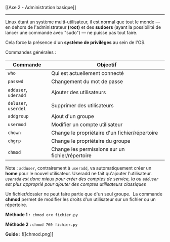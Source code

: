 [[Axe 2 - Administration basique]]
****

Linux étant un système multi-utilisateur, il est normal que tout le monde — en dehors de l'administrateur **(root)** et des **sudoers** (ayant la possibilité de lancer une commande avec "sudo") — ne puisse pas tout faire.

Cela force la présence d'un **système de privilèges** au sein de l'OS. 

Commandes générales :

| Commande             | Objectif                                         |
| -------------------- | ------------------------------------------------ |
| `who`                | Qui est actuellement connecté                    |
| `passwd`             | Changement du mot de passe                       |
| `adduser`, `uderadd` | Ajouter des utilisateurs                         |
| `deluser`, `userdel` | Supprimer des utilisateurs                       |
| `addgroup`           | Ajout d'un groupe                                |
| `usermod`            | Modifier un compte utilisateur                   |
| `chown`              | Change le propriétaire d'un fichier/répertoire   |
| `chgrp`              | Change le propriétaire du groupe                 |
| `chmod`              | Change les permissions sur un fichier/répertoire |

Note : `adduser`, contrairement à `useradd`, va automatiquement créer un **home** pour le nouvel utilisateur. Useradd ne fait qu'ajouter l'utilisateur.
	*`useradd` est donc mieux pour créer des comptes de service, la ou `adduser` est plus approprié pour ajouter des comptes utilisateurs classiques*


Un fichier/dossier ne peut faire partie que d'un seul groupe. 
La commande **chmod** permet de modifier les droits d'un utilisateur sur un fichier ou un répertoire. 

**Méthode 1 :** 
`chmod o+x fichier.py`

**Méthode 2 :**
`chmod 760 fichier.py`


**Guide :**
![[chmod.png]]
